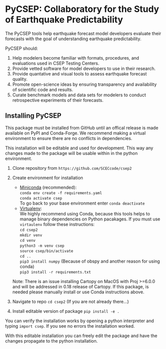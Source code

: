 # PyCSEP: Collaboratory for the Study of Earthquake Predictability

The PyCSEP tools help earthquake forecast model developers evaluate their forecasts with the goal of understanding
earthquake predictability.

PyCSEP should:
1. Help modelers become familiar with formats, procedures, and evaluations used in CSEP Testing Centers.
2. Provide vetted software for model developers to use in their research.
3. Provide quantative and visual tools to assess earthquake forecast quality.
4. Promote open-science ideas by ensuring transparency and availability of scientific code and results.
5. Curate benchmark models and data sets for modelers to conduct retrospective experiments of their forecasts.

## Installing PyCSEP

This package must be installed from GitHub until an offical release is made available on PyPI and Conda-Forge.
We recommend making a virtual environment to ensure there are no conflicts in dependencies.

This installation will be editable and used for development. This way any changes made to the package will be usable
within in the python environment.


1. Clone repository from `https://github.com/SCECcode/csep2`
2. Create environment for installation
    * [Miniconda](https://docs.conda.io/en/latest/miniconda.html) (recommended):  
    `conda env create -f requirements.yaml`  
    `conda activate csep`  
    To go back to your base environment enter `conda deactivate`
    * [Virtualenv](https://packaging.python.org/guides/installing-using-pip-and-virtual-environments/):  
    We highly recommend using Conda, because this tools helps to manage binary dependencies on Python pacakages. If you
    must use `virtaulenv` follow these instructions:  
    `cd csep2`  
    `mkdir venv`  
    `cd venv`  
    `python3 -m venv csep`  
    `source csep/bin/activate`  
    `cd ..`  
    `pip3 install numpy` (Because of obspy and another reason for using conda)  
    `pip3 install -r requirements.txt`
    
    Note: There is an issue installing Cartopy on MacOS with Proj >=6.0.0 and will be addressed in 0.18 release of Cartopy. If this package,
    is needed please manually install or use Conda instructions above.
    
3. Navigate to repo `cd csep2` (If you are not already there...)
4. Install editable version of package `pip install -e .`

You can verify the installation works by opening a python interpreter and typing `import csep`. If you see
no errors the installation worked.

With this editable installation you can freely edit the package and have the changes propagate to the python 
installation.
